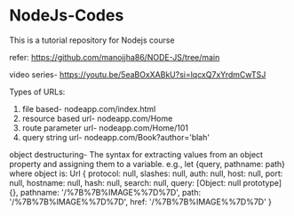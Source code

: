 # NodeJs-Codes
This is a tutorial repository for Nodejs course

refer:
https://github.com/manojjha86/NODE-JS/tree/main

video series-
https://youtu.be/5eaBOxXABkU?si=lqcxQ7xYrdmCwTSJ

Types of URLs:
1. file based- nodeapp.com/index.html
2. resource based url- nodeapp.com/Home
3. route parameter url- nodeapp.com/Home/101
4. query string url- nodeapp.com/Book?author='blah'

object destructuring-
The syntax for extracting values from an object property and assigning them to a variable.
e.g., let {query, pathname: path}
    where object is:
    Url {
        protocol: null,
        slashes: null,
        auth: null,
        host: null,
        port: null,
        hostname: null,
        hash: null,
        search: null,
        query: [Object: null prototype] {},
        pathname: '/%7B%7B%IMAGE%%7D%7D',
        path: '/%7B%7B%IMAGE%%7D%7D',
        href: '/%7B%7B%IMAGE%%7D%7D'
    }